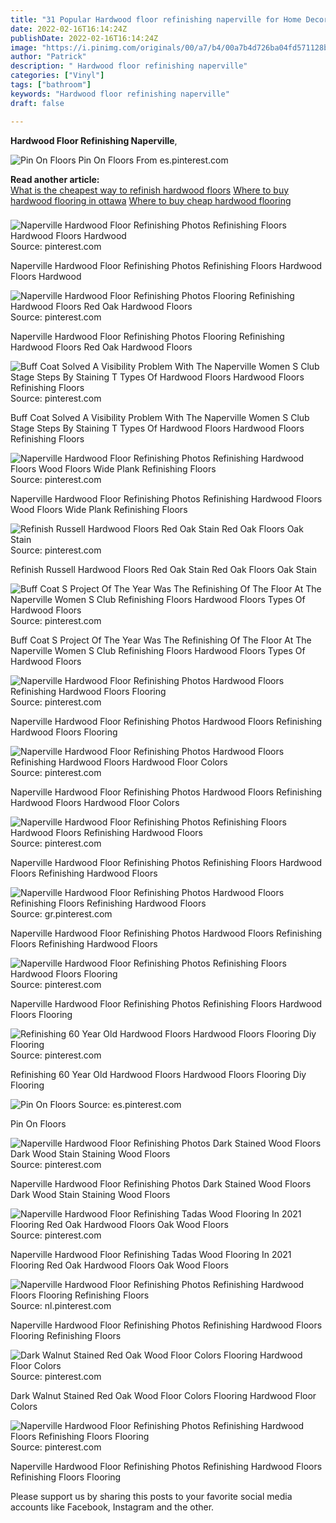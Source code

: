 ```yaml
---
title: "31 Popular Hardwood floor refinishing naperville for Home Decor"
date: 2022-02-16T16:14:24Z
publishDate: 2022-02-16T16:14:24Z
image: "https://i.pinimg.com/originals/00/a7/b4/00a7b4d726ba04fd571128b24ba3c618.jpg"
author: "Patrick"
description: " Hardwood floor refinishing naperville"
categories: ["Vinyl"]
tags: ["bathroom"]
keywords: "Hardwood floor refinishing naperville"
draft: false

---
```

<!-- Head tag Code -->
**Hardwood Floor Refinishing Naperville**, 

![Pin On Floors](https://i.pinimg.com/originals/11/21/3d/11213de82e75a353d31d33081feaa25e.jpg "Pin On Floors")
Pin On Floors From es.pinterest.com

**Read another article:**  
[What is the cheapest way to refinish hardwood floors](/what-is-the-cheapest-way-to-refinish-hardwood-floors/)
[Where to buy hardwood flooring in ottawa](/where-to-buy-hardwood-flooring-in-ottawa/)
[Where to buy cheap hardwood flooring](/where-to-buy-cheap-hardwood-flooring/)




### 

 


![Naperville Hardwood Floor Refinishing Photos Refinishing Floors Hardwood Floors Hardwood](https://i.pinimg.com/474x/9e/59/12/9e5912e68845640f3caff36cb5d58a71.jpg "Naperville Hardwood Floor Refinishing Photos Refinishing Floors Hardwood Floors Hardwood")
Source: pinterest.com

Naperville Hardwood Floor Refinishing Photos Refinishing Floors Hardwood Floors Hardwood  

![Naperville Hardwood Floor Refinishing Photos Flooring Refinishing Hardwood Floors Red Oak Hardwood Floors](https://i.pinimg.com/originals/a6/49/c2/a649c27840160f2228b44245371c199e.jpg "Naperville Hardwood Floor Refinishing Photos Flooring Refinishing Hardwood Floors Red Oak Hardwood Floors")
Source: pinterest.com

Naperville Hardwood Floor Refinishing Photos Flooring Refinishing Hardwood Floors Red Oak Hardwood Floors  

![Buff Coat Solved A Visibility Problem With The Naperville Women S Club Stage Steps By Staining T Types Of Hardwood Floors Hardwood Floors Refinishing Floors](https://i.pinimg.com/originals/86/7b/2e/867b2ec5fbcd1508133e3c237d73c365.png "Buff Coat Solved A Visibility Problem With The Naperville Women S Club Stage Steps By Staining T Types Of Hardwood Floors Hardwood Floors Refinishing Floors")
Source: pinterest.com

Buff Coat Solved A Visibility Problem With The Naperville Women S Club Stage Steps By Staining T Types Of Hardwood Floors Hardwood Floors Refinishing Floors  

![Naperville Hardwood Floor Refinishing Photos Refinishing Hardwood Floors Wood Floors Wide Plank Refinishing Floors](https://i.pinimg.com/474x/db/4d/2b/db4d2bd31c6c3c7b3db037859a8524a1.jpg "Naperville Hardwood Floor Refinishing Photos Refinishing Hardwood Floors Wood Floors Wide Plank Refinishing Floors")
Source: pinterest.com

Naperville Hardwood Floor Refinishing Photos Refinishing Hardwood Floors Wood Floors Wide Plank Refinishing Floors  

![Refinish Russell Hardwood Floors Red Oak Stain Red Oak Floors Oak Stain](https://i.pinimg.com/originals/97/2a/c3/972ac35584213ae3c112e6f98f9390f5.jpg "Refinish Russell Hardwood Floors Red Oak Stain Red Oak Floors Oak Stain")
Source: pinterest.com

Refinish Russell Hardwood Floors Red Oak Stain Red Oak Floors Oak Stain  

![Buff Coat S Project Of The Year Was The Refinishing Of The Floor At The Naperville Women S Club Refinishing Floors Hardwood Floors Types Of Hardwood Floors](https://i.pinimg.com/originals/09/d0/b5/09d0b5591fc11e6533d2a8f546dad343.png "Buff Coat S Project Of The Year Was The Refinishing Of The Floor At The Naperville Women S Club Refinishing Floors Hardwood Floors Types Of Hardwood Floors")
Source: pinterest.com

Buff Coat S Project Of The Year Was The Refinishing Of The Floor At The Naperville Women S Club Refinishing Floors Hardwood Floors Types Of Hardwood Floors  

![Naperville Hardwood Floor Refinishing Photos Hardwood Floors Refinishing Hardwood Floors Flooring](https://i.pinimg.com/736x/e8/f4/bb/e8f4bb150a833c6b4cc1dd8aff114990--hardwood-floor-refinishing-oak-flooring.jpg "Naperville Hardwood Floor Refinishing Photos Hardwood Floors Refinishing Hardwood Floors Flooring")
Source: pinterest.com

Naperville Hardwood Floor Refinishing Photos Hardwood Floors Refinishing Hardwood Floors Flooring  

![Naperville Hardwood Floor Refinishing Photos Hardwood Floors Refinishing Hardwood Floors Hardwood Floor Colors](https://i.pinimg.com/originals/a9/3c/70/a93c7034c082c415a157ef318a362aab.jpg "Naperville Hardwood Floor Refinishing Photos Hardwood Floors Refinishing Hardwood Floors Hardwood Floor Colors")
Source: pinterest.com

Naperville Hardwood Floor Refinishing Photos Hardwood Floors Refinishing Hardwood Floors Hardwood Floor Colors  

![Naperville Hardwood Floor Refinishing Photos Refinishing Floors Hardwood Floors Refinishing Hardwood Floors](https://i.pinimg.com/474x/6a/b7/03/6ab703cb04a23eb46c3082b87d5c057a.jpg "Naperville Hardwood Floor Refinishing Photos Refinishing Floors Hardwood Floors Refinishing Hardwood Floors")
Source: pinterest.com

Naperville Hardwood Floor Refinishing Photos Refinishing Floors Hardwood Floors Refinishing Hardwood Floors  

![Naperville Hardwood Floor Refinishing Photos Hardwood Floors Refinishing Floors Refinishing Hardwood Floors](https://i.pinimg.com/originals/ee/22/68/ee22688bd02f0881ad9a3f745af74b32.jpg "Naperville Hardwood Floor Refinishing Photos Hardwood Floors Refinishing Floors Refinishing Hardwood Floors")
Source: gr.pinterest.com

Naperville Hardwood Floor Refinishing Photos Hardwood Floors Refinishing Floors Refinishing Hardwood Floors  

![Naperville Hardwood Floor Refinishing Photos Refinishing Floors Hardwood Floors Flooring](https://i.pinimg.com/474x/d6/51/49/d65149c5a5ef3eeba600a82af5a34096.jpg "Naperville Hardwood Floor Refinishing Photos Refinishing Floors Hardwood Floors Flooring")
Source: pinterest.com

Naperville Hardwood Floor Refinishing Photos Refinishing Floors Hardwood Floors Flooring  

![Refinishing 60 Year Old Hardwood Floors Hardwood Floors Flooring Diy Flooring](https://i.pinimg.com/originals/a8/31/c7/a831c72a8fce72b7090a4988fb5387e2.jpg "Refinishing 60 Year Old Hardwood Floors Hardwood Floors Flooring Diy Flooring")
Source: pinterest.com

Refinishing 60 Year Old Hardwood Floors Hardwood Floors Flooring Diy Flooring  

![Pin On Floors](https://i.pinimg.com/originals/11/21/3d/11213de82e75a353d31d33081feaa25e.jpg "Pin On Floors")
Source: es.pinterest.com

Pin On Floors  

![Naperville Hardwood Floor Refinishing Photos Dark Stained Wood Floors Dark Wood Stain Staining Wood Floors](https://i.pinimg.com/474x/7f/de/6b/7fde6b99b9371e33cccbc339170a0be7.jpg "Naperville Hardwood Floor Refinishing Photos Dark Stained Wood Floors Dark Wood Stain Staining Wood Floors")
Source: pinterest.com

Naperville Hardwood Floor Refinishing Photos Dark Stained Wood Floors Dark Wood Stain Staining Wood Floors  

![Naperville Hardwood Floor Refinishing Tadas Wood Flooring In 2021 Flooring Red Oak Hardwood Floors Oak Wood Floors](https://i.pinimg.com/736x/57/29/3c/57293cd55b26e480410a991bd34186d7.jpg "Naperville Hardwood Floor Refinishing Tadas Wood Flooring In 2021 Flooring Red Oak Hardwood Floors Oak Wood Floors")
Source: pinterest.com

Naperville Hardwood Floor Refinishing Tadas Wood Flooring In 2021 Flooring Red Oak Hardwood Floors Oak Wood Floors  

![Naperville Hardwood Floor Refinishing Photos Refinishing Hardwood Floors Flooring Refinishing Floors](https://i.pinimg.com/originals/51/63/9f/51639f06df0d9f6e85f58ec6561318b6.jpg "Naperville Hardwood Floor Refinishing Photos Refinishing Hardwood Floors Flooring Refinishing Floors")
Source: nl.pinterest.com

Naperville Hardwood Floor Refinishing Photos Refinishing Hardwood Floors Flooring Refinishing Floors  

![Dark Walnut Stained Red Oak Wood Floor Colors Flooring Hardwood Floor Colors](https://i.pinimg.com/originals/02/a6/5c/02a65c8122b59e8dad1e38616795a4cd.jpg "Dark Walnut Stained Red Oak Wood Floor Colors Flooring Hardwood Floor Colors")
Source: pinterest.com

Dark Walnut Stained Red Oak Wood Floor Colors Flooring Hardwood Floor Colors  

![Naperville Hardwood Floor Refinishing Photos Refinishing Hardwood Floors Refinishing Floors Flooring](https://i.pinimg.com/originals/00/a7/b4/00a7b4d726ba04fd571128b24ba3c618.jpg "Naperville Hardwood Floor Refinishing Photos Refinishing Hardwood Floors Refinishing Floors Flooring")
Source: pinterest.com

Naperville Hardwood Floor Refinishing Photos Refinishing Hardwood Floors Refinishing Floors Flooring  

Please support us by sharing this posts to your favorite social media accounts like Facebook, Instagram and the other.

